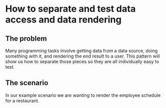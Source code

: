 <a id="top"></a>

# How to separate and test data access and data rendering

<!-- toc -->
<!-- endToc -->


## The problem
Many programming tasks involve getting data from a data source, doing something with it,
and rendering the end result to a user. This pattern will show us how to separate those
pieces so they are all individually easy to test.

## The scenario
In our example scenario we are wanting to render the employee schedule for a restaurant.



